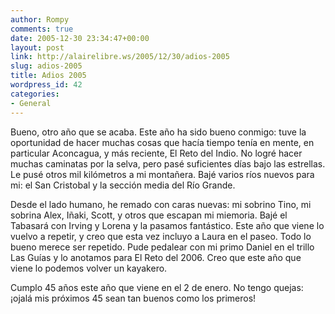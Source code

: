 ```yaml
---
author: Rompy
comments: true
date: 2005-12-30 23:34:47+00:00
layout: post
link: http://alairelibre.ws/2005/12/30/adios-2005
slug: adios-2005
title: Adios 2005
wordpress_id: 42
categories:
- General
---
```


Bueno, otro año que se acaba. Este año ha sido bueno conmigo: tuve la oportunidad de hacer muchas cosas que hacía tiempo tenía en mente, en particular Aconcagua, y más reciente, El Reto del Indio. No logré hacer muchas caminatas por la selva, pero pasé suficientes días bajo las estrellas. Le pusé otros mil kilómetros a mi montañera. Bajé varios ríos nuevos para mi: el San Cristobal y la sección media del Río Grande.

Desde el lado humano, he remado con caras nuevas: mi sobrino Tino, mi sobrina Alex, Iñaki, Scott, y otros que escapan mi miemoria. Bajé el Tabasará con Irving y Lorena y la pasamos fantástico. Este año que viene lo vuelvo a repetir, y creo que esta vez incluyo a Laura en el paseo. Todo lo bueno merece ser repetido. Pude pedalear con mi primo Daniel en el trillo Las Guías y lo anotamos para El Reto del 2006. Creo que este año que viene lo podemos volver un kayakero.

Cumplo 45 años este año que viene en el 2 de enero. No tengo quejas: ¡ojalá mis próximos 45 sean tan buenos como los primeros!
